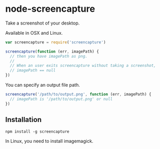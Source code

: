 # node-screencapture
Take a screenshot of your desktop.

Available in OSX and Linux.

``` javascript
var screencapture = require('screencapture')

screencapture(function (err, imagePath) {
  // then you have imagePath as png.
  //
  // When an user exits screencapture without taking a screenshot,
  // imagePath == null
})
```

You can specify an output file path.
``` javascript
screencapture('/path/to/output.png', function (err, imagePath) {
  // imagePath is '/path/to/output.png' or null
})
```

## Installation
```
npm install -g screencapture
```

In Linux, you need to install imagemagick.
